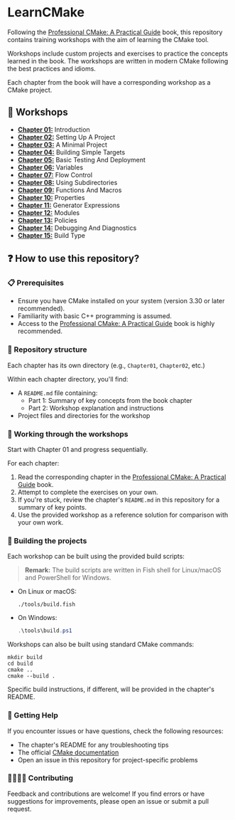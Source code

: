 # LearnCMake

Following the [Professional CMake: A Practical Guide](https://crascit.com/professional-cmake/) book, this repository contains training workshops with the aim of learning the CMake tool.

Workshops include custom projects and exercises to practice the concepts learned in the book. The workshops are written in modern CMake following the best practices and idioms.

Each chapter from the book will have a corresponding workshop as a CMake project.

## 🎯 Workshops

- **[Chapter 01:](./Chapter01/README.md)** Introduction
- **[Chapter 02:](./Chapter02/README.md)** Setting Up A Project
- **[Chapter 03:](./Chapter03/README.md)** A Minimal Project
- **[Chapter 04:](./Chapter04/README.md)** Building Simple Targets
- **[Chapter 05:](./Chapter05/README.md)** Basic Testing And Deployment
- **[Chapter 06:](./Chapter06/README.md)** Variables
- **[Chapter 07:](./Chapter07/README.md)** Flow Control
- **[Chapter 08:](./Chapter08/README.md)** Using Subdirectories
- **[Chapter 09:](./Chapter09/README.md)** Functions And Macros
- **[Chapter 10:](./Chapter10/README.md)** Properties
- **[Chapter 11:](./Chapter11/README.md)** Generator Expressions
- **[Chapter 12:](./Chapter12/README.md)** Modules
- **[Chapter 13:](./Chapter13/README.md)** Policies
- **[Chapter 14:](./Chapter14/README.md)** Debugging And Diagnostics
- **[Chapter 15:](./Chapter15/README.md)** Build Type

## ❓ How to use this repository?

### 📋 Prerequisites

- Ensure you have CMake installed on your system (version 3.30 or later recommended).
- Familiarity with basic C++ programming is assumed.
- Access to the [Professional CMake: A Practical Guide](https://crascit.com/professional-cmake/) book is highly recommended.

### 📁 Repository structure

Each chapter has its own directory (e.g., `Chapter01`, `Chapter02`, etc.)

Within each chapter directory, you'll find:

- A `README.md` file containing:
  - Part 1: Summary of key concepts from the book chapter
  - Part 2: Workshop explanation and instructions
- Project files and directories for the workshop

### 📝 Working through the workshops

Start with Chapter 01 and progress sequentially.

For each chapter:

1. Read the corresponding chapter in the [Professional CMake: A Practical Guide](https://crascit.com/professional-cmake/) book.
2. Attempt to complete the exercises on your own.
3. If you're stuck, review the chapter's `README.md` in this repository for a summary of key points.
4. Use the provided workshop as a reference solution for comparison with your own work.

### 🔨 Building the projects

Each workshop can be built using the provided build scripts:

> **Remark:** The build scripts are written in Fish shell for Linux/macOS and PowerShell for Windows.

- On Linux or macOS:
  ```shell
  ./tools/build.fish
  ```
- On Windows:
  ```PowerShell
  .\tools\build.ps1
  ```

Workshops can also be built using standard CMake commands:

```shell
mkdir build
cd build
cmake ..
cmake --build .
```

Specific build instructions, if different, will be provided in the chapter's README.

### 🚨 Getting Help

If you encounter issues or have questions, check the following resources:

- The chapter's README for any troubleshooting tips
- The official [CMake documentation](https://cmake.org/documentation/)
- Open an issue in this repository for project-specific problems

### 🫱🏼‍🫲🏽 Contributing

Feedback and contributions are welcome! If you find errors or have suggestions for improvements, please open an issue or submit a pull request.
